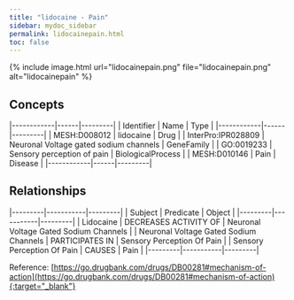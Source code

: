 ```yaml
---
title: "lidocaine - Pain"
sidebar: mydoc_sidebar
permalink: lidocainepain.html
toc: false 
---
```


{% include image.html url="lidocainepain.png" file="lidocainepain.png" alt="lidocainepain" %}

## Concepts

|------------|------|---------|
| Identifier | Name | Type    |
|------------|------|---------|
| MESH:D008012 | lidocaine | Drug |
| InterPro:IPR028809 | Neuronal Voltage gated sodium channels | GeneFamily |
| GO:0019233 | Sensory perception of pain | BiologicalProcess |
| MESH:D010146 | Pain | Disease |
|------------|------|---------|

## Relationships

|---------|-----------|---------|
| Subject | Predicate | Object  |
|---------|-----------|---------|
| Lidocaine | DECREASES ACTIVITY OF | Neuronal Voltage Gated Sodium Channels |
| Neuronal Voltage Gated Sodium Channels | PARTICIPATES IN | Sensory Perception Of Pain |
| Sensory Perception Of Pain | CAUSES | Pain |
|---------|-----------|---------|

Reference: [https://go.drugbank.com/drugs/DB00281#mechanism-of-action](https://go.drugbank.com/drugs/DB00281#mechanism-of-action){:target="_blank"}